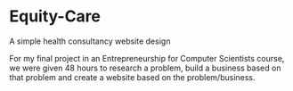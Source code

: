 # Equity-Care
A simple health consultancy website design

For my final project in an Entrepreneurship for Computer Scientists course, 
we were given 48 hours to research a problem, build a business based on that
problem and create a website based on the problem/business. 

